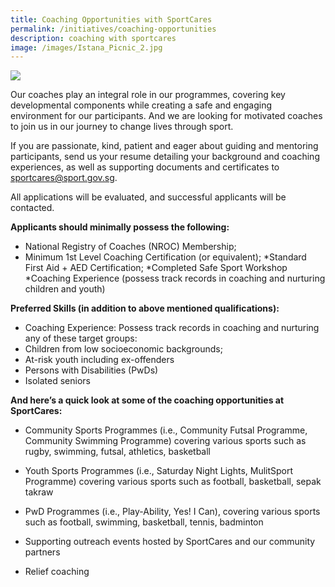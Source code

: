 ```yaml
---
title: Coaching Opportunities with SportCares
permalink: /initiatives/coaching-opportunities
description: coaching with sportcares
image: /images/Istana_Picnic_2.jpg
---
```

![](/images/Istana_Picnic_2.jpg)

Our coaches play an integral role in our programmes, covering key developmental components while creating a safe and engaging environment for our participants. And we are looking for motivated coaches to join us in our journey to change lives through sport. 

If you are passionate, kind, patient and eager about guiding and mentoring participants, send us your resume detailing your background and coaching experiences, as well as supporting documents and certificates to [sportcares@sport.gov.sg](sportcares@sport.gov.sg).

All applications will be evaluated, and successful applicants will be contacted.

**Applicants should minimally possess the following:**
* National Registry of Coaches (NROC) Membership;
* Minimum 1st Level Coaching Certification (or equivalent);
*Standard First Aid + AED Certification; 
*Completed Safe Sport Workshop
*Coaching Experience (possess track records in coaching and nurturing children and youth)

**Preferred Skills (in addition to above mentioned qualifications):** 
* Coaching Experience: Possess track records in coaching and nurturing any of these target groups: 
* Children from low socioeconomic backgrounds;
* At-risk youth including ex-offenders 
* Persons with Disabilities (PwDs) 
* Isolated seniors 

**And here’s a quick look at some of the coaching opportunities at SportCares:** 
* Community Sports Programmes (i.e., Community Futsal Programme, Community Swimming Programme) covering various sports such as rugby, swimming, futsal, athletics, basketball

* Youth Sports Programmes (i.e., Saturday Night Lights, MulitSport Programme) covering various sports such as football, basketball, sepak takraw 

* PwD Programmes (i.e., Play-Ability, Yes! I Can), covering various sports such as football, swimming, basketball, tennis, badminton

* Supporting outreach events hosted by SportCares and our community partners

* Relief coaching 